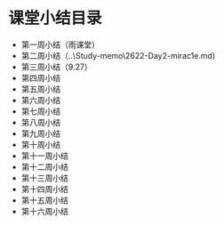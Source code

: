 # 课堂小结目录
- 第一周小结（雨课堂）
- 第二周小结（..\Study-memo\2622-Day2-mirac1e.md)
- 第三周小结（9.27）
- 第四周小结
- 第五周小结
- 第六周小结
- 第七周小结
- 第八周小结
- 第九周小结
- 第十周小结
- 第十一周小结
- 第十二周小结
- 第十三周小结
- 第十四周小结
- 第十五周小结
- 第十六周小结
